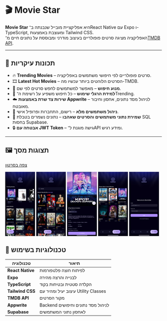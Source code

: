 # 🎬 Movie Star

**Movie Star** היא אפליקציית מובייל שנבנתה ב־React Native עם Expo ו-TypeScript, ומעוצבת באמצעות Tailwind CSS.  
האפליקציה מציגה סרטים פופולריים בעיצוב מודרני ומבוססת על נתונים חיים מ־[TMDB API](https://www.themoviedb.org/documentation/api). 


---

## 🚀 תכונות עיקריות

- 🔥 **Trending Movies** – סרטים פופולריים לפי חיפושי משתמשים באפליקציה.
- 🎞️ **Latest Hot Movies** – הסרטים הלוהטים ביותר עכשיו מה-TMDB.
- 🔎 **מנוע חיפוש** – מאפשר למשתמשים לחפש סרטים לפי שם.
- 🧠 **למידת הרגלי שימוש** – כל חיפוש משפיע על רשימת ה־Trending.
- ☁️ **שירות צד שרת באמצעות Appwrite** – לניהול מסד נתונים, אחסון וחיבור מאובטח.
- 👤 **ניהול משתמשים מלא** – רישום, התחברות ופרופיל אישי.
- 💾 **שמירת נתוני משתמשים והסרטים שאהבו** – נתונים נשמרים בטבלת SQL בחסות Supabase.
- 🔒 **אבטחה עם JWT Token** – גישה מוגנת ל־API ומידע רגיש.

---

## 🖼️ תצוגות מסך

[צפה בסרטון](https://www.youtube.com/shorts/m52OnAwSmeQ)


<p float="left">
  <img src="./assets/screenshots/home.jpg" width="19%" />
  <img src="./assets/screenshots/search.jpg" width="19%" />
  <img src="./assets/screenshots/details.jpg" width="19%" />
  <img src="./assets/screenshots/saved.jpg" width="19%" />
  <img src="./assets/screenshots/login.jpg" width="19%" />
</p>

## 🧱 טכנולוגיות בשימוש

| טכנולוגיה       | תיאור |
|------------------|--------|
| **React Native** | לפיתוח חוצה פלטפורמות |
| **Expo**         | לבנייה והרצה מהירה |
| **TypeScript**   | הקלדה סטטית ובטיחות בקוד |
| **Tailwind CSS** | עיצוב יעיל ומהיר עם Utility Classes |
| **TMDB API**     | מקור הסרטים |
| **Appwrite**     | Backend לניהול מסד נתונים וחיפושים |
| **Supabase**     | לאחסון נתוני המשתמשים |



